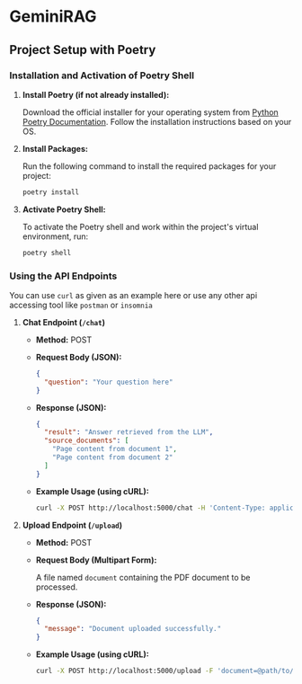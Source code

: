 # GeminiRAG

## Project Setup with Poetry

### Installation and Activation of Poetry Shell

1. **Install Poetry (if not already installed):**

   Download the official installer for your operating system from [Python Poetry Documentation](https://python-poetry.org/docs/).
   Follow the installation instructions based on your OS.

2. **Install Packages:**

   Run the following command to install the required packages for your project:

   ```bash
   poetry install
   ```

3. **Activate Poetry Shell:**

   To activate the Poetry shell and work within the project's virtual environment, run:

   ```bash
   poetry shell
   ```

### Using the API Endpoints

You can use `curl` as given as an example here or use any other api accessing tool like `postman` or `insomnia`

1. **Chat Endpoint (`/chat`)**

   - **Method:** POST
   - **Request Body (JSON):**

     ```json
     {
       "question": "Your question here"
     }
     ```

   - **Response (JSON):**

     ```json
     {
       "result": "Answer retrieved from the LLM",
       "source_documents": [
         "Page content from document 1",
         "Page content from document 2"
       ]
     }
     ```

   - **Example Usage (using cURL):**

     ```bash
     curl -X POST http://localhost:5000/chat -H 'Content-Type: application/json' -d '{"question": "What is the capital of France?"}'
     ```

2. **Upload Endpoint (`/upload`)**

   - **Method:** POST
   - **Request Body (Multipart Form):**

     A file named `document` containing the PDF document to be processed.

   - **Response (JSON):**

     ```json
     {
       "message": "Document uploaded successfully."
     }
     ```

   - **Example Usage (using cURL):**

     ```bash
     curl -X POST http://localhost:5000/upload -F 'document=@path/to/your/document.pdf'
     ```
